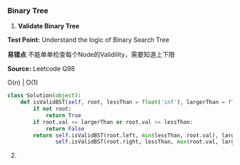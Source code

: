 ### Binary Tree





1. **Validate Binary Tree**

**Test Point:** Understand the logic of Binary Search Tree 

**易错点** 不能单单检查每个Node的Validility，需要知道上下限

**Source:** Leetcode Q98

O(n) | O(1)

```python
class Solution(object):
    def isValidBST(self, root, lessThan = float('inf'), largerThan = float('-inf')):
        if not root:
            return True
        if root.val <= largerThan or root.val >= lessThan:
            return False
        return self.isValidBST(root.left, min(lessThan, root.val), largerThan) and \
               self.isValidBST(root.right, lessThan, max(root.val, largerThan))
```





2. 